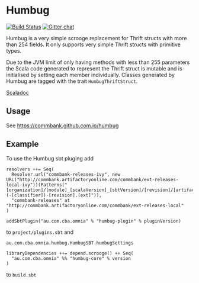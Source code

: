 Humbug
======

[![Build Status](https://travis-ci.org/CommBank/humbug.svg?branch=master)](https://travis-ci.org/CommBank/humbug)
[![Gitter chat](https://badges.gitter.im/CommBank/humbug.png)](https://gitter.im/CommBank/humbug)

Humbug is a very simple scrooge replacement for Thrift structs with more than 254 fields. It only supports very simple Thrift structs with primitive types.

Due to the JVM limit of only having methods with less than 255 parameters the Scala code generated to represent the Thrift struct is mutable and is initialised by setting each member individually. Classes generated by Humbug are tagged with the trait `HumbugThriftStruct`.

[Scaladoc](https://commbank.github.io/humbug/latest/api/index.html)

Usage
-----

See https://commbank.github.com.io/humbug

Example
-------

To use the Humbug sbt pluging add 
```
resolvers ++= Seq(
  Resolver.url("commbank-releases-ivy", new URL("http://commbank.artifactoryonline.com/commbank/ext-releases-local-ivy"))(Patterns("[organization]/[module]_[scalaVersion]_[sbtVersion]/[revision]/[artifact](-[classifier])-[revision].[ext]")),
  "commbank-releases" at "http://commbank.artifactoryonline.com/commbank/ext-releases-local"
)

addSbtPlugin("au.com.cba.omnia" % "humbug-plugin" % pluginVersion)

```
to `project/plugins.sbt` and 

```
au.com.cba.omnia.humbug.HumbugSBT.humbugSettings

libraryDependencies ++= depend.scrooge() ++ Seq(
  "au.com.cba.omnia" %% "humbug-core" % version
)
```
to `build.sbt`
